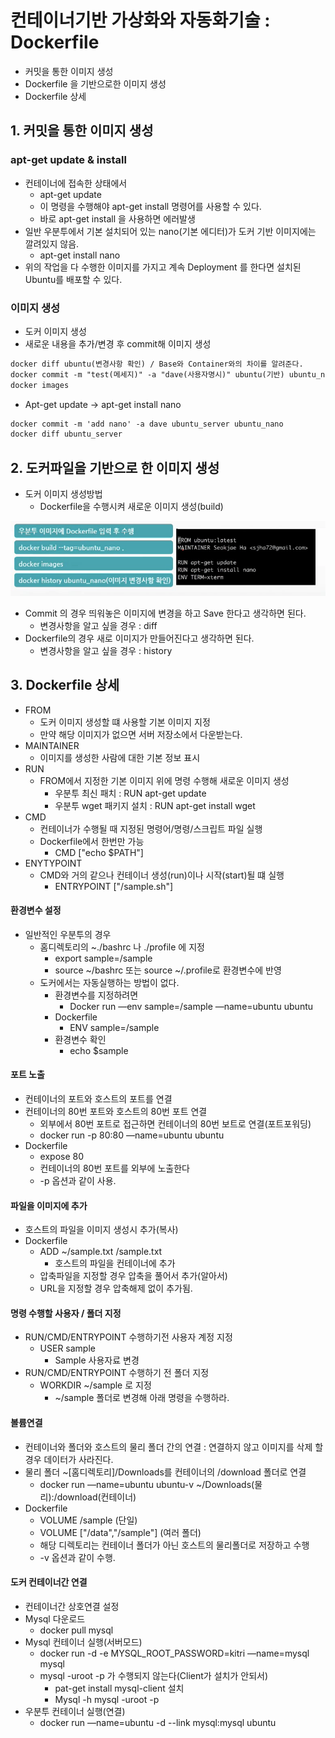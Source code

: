 # 컨테이너기반 가상화와 자동화기술 : Dockerfile

- 커밋을 통한 이미지 생성
- Dockerfile 을 기반으로한 이미지 생성
- Dockerfile 상세



## 1. 커밋을 통한 이미지 생성 

### apt-get update & install

- 컨테이너에 접속한 상태에서 
  - apt-get update
  - 이 명령을 수행해야 apt-get install 명령어를 사용할 수 있다.
  - 바로 apt-get install 을 사용하면 에러발생
- 일반 우분투에서 기본 설치되어 있는 nano(기본 에디터)가 도커 기반 이미지에는 깔려있지 않음.
  - apt-get install nano
- 위의 작업을 다 수행한 이미지를 가지고 계속 Deployment 를 한다면 설치된 Ubuntu를 배포할 수 있다.



### 이미지 생성

-  도커 이미지 생성
  - 새로운 내용을 추가/변경 후 commit해 이미지 생성

```html
docker diff ubuntu(변경사항 확인) / Base와 Container와의 차이를 알려준다.
docker commit -m "test(메세지)" -a "dave(사용자명시)" ubuntu(기반) ubuntu_nano(생성 이미지)
docker images
```

- Apt-get update -> apt-get install nano

```html
docker commit -m 'add nano' -a dave ubuntu_server ubuntu_nano
docker diff ubuntu_server
```



## 2. 도커파일을 기반으로 한 이미지 생성

- 도커 이미지 생성방법
  - Dockerfile을 수행시켜 새로운 이미지 생성(build)

![dockerfile](./image/ch7/1.png)

- Commit 의 경우 띄워놓은 이미지에 변경을 하고 Save 한다고 생각하면 된다.
  - 변경사항을 알고 싶을 경우 : diff
- Dockerfile의 경우 새로 이미지가 만들어진다고 생각하면 된다.
  - 변경사항을 알고 싶을 경우 : history



## 3. Dockerfile 상세

- FROM
  - 도커 이미지 생성할 떄 사용할 기본 이미지 지정
  - 만약 해당 이미지가 없으면 서버 저장소에서 다운받는다.
- MAINTAINER
  - 이미지를 생성한 사람에 대한 기본 정보 표시
- RUN
  - FROM에서 지정한 기본 이미지 위에 명령 수행해 새로운 이미지 생성
    - 우분투 최신 패치 : RUN apt-get update
    - 우분투 wget 패키지 설치 : RUN apt-get install wget
- CMD
  - 컨테이너가 수행될 때 지정된 명령어/명령/스크립트 파일 실행
  - Dockerfile에서 한번만 가능
    - CMD ["echo $PATH"]
- ENYTYPOINT
  - CMD와 거의 같으나 컨테이너 생성(run)이나 시작(start)될 떄 실행
    - ENTRYPOINT ["/sample.sh"]

#### 환경변수 설정

- 일반적인 우분투의 경우
  - 홈디렉토리의 ~./bashrc 나 ./profile 에 지정
    - export sample=/sample
    - source ~/bashrc 또는 source ~/.profile로 환경변수에 반영
  - 도커에서는 자동실행하는 방법이 없다.
    - 환경변수를 지정하려면 
      - Docker run —env sample=/sample —name=ubuntu ubuntu
    - Dockerfile
      - ENV sample=/sample 
    - 환경변수 확인 
      - echo $sample


#### 포트 노출

- 컨테이너의 포트와 호스트의 포트를 연결
- 컨테이너의 80번 포트와 호스트의 80번 포트 연결
  - 외부에서 80번 포트로 접근하면 컨테이너의 80번 보트로 연결(포트포워딩)
  - docker run -p 80:80 —name=ubuntu ubuntu
- Dockerfile
  - expose 80
  - 컨테이너의 80번 포트를 외부에 노출한다
  - -p 옵션과 같이 사용.



#### 파일을 이미지에 추가

- 호스트의 파일을 이미지 생성시 추가(복사)
- Dockerfile
  - ADD ~/sample.txt /sample.txt
    - 호스트의 파일을 컨테이너에 추가
  - 압축파일을 지정할 경우 압축을 풀어서 추가(알아서)
  - URL을 지정할 경우 압축해제 없이 추가됨.



#### 명령 수행할 사용자 / 폴더 지정

- RUN/CMD/ENTRYPOINT 수행하기전 사용자 계정 지정
  - USER sample
    - Sample 사용자료 변경
- RUN/CMD/ENTRYPOINT 수행하기 전 폴더 지정
  - WORKDIR ~/sample 로 지정
    - ~/sample 폴더로 변경해 아래 명령을 수행하라.



#### 볼륨연결

- 컨테이너와 폴더와 호스트의 물리 폴더 간의 연결 : 연결하지 않고 이미지를 삭제 할 경우 데이터가 사라진다.
- 물리 폴더 ~[홈디렉토리]/Downloads를 컨테이너의 /download 폴더로 연결
  - docker run —name=ubuntu ubuntu-v ~/Downloads(물리):/download(컨테이너)
- Dockerfile
  - VOLUME /sample (단일)
  - VOLUME ["/data","/sample"] (여러 폴더)
  - 해당 디렉토리는 컨테이너 폴더가 아닌 호스트의 물리폴더로 저장하고 수행
  - -v 옵션과 같이 수행.



#### 도커 컨테이너간 연결

- 컨테이너간 상호연결 설정
- Mysql 다운로드
  - docker pull mysql
- Mysql 컨테이너 실행(서버모드)
  - docker run -d -e MYSQL_ROOT_PASSWORD=kitri —name=mysql mysql
  - mysql -uroot -p 가 수행되지 않는다(Client가 설치가 안되서)
    - pat-get install mysql-client 설치 
    - Mysql -h mysql -uroot -p
- 우분투 컨테이너 실행(연결)
  - docker run —name=ubuntu -d --link mysql:mysql ubuntu



